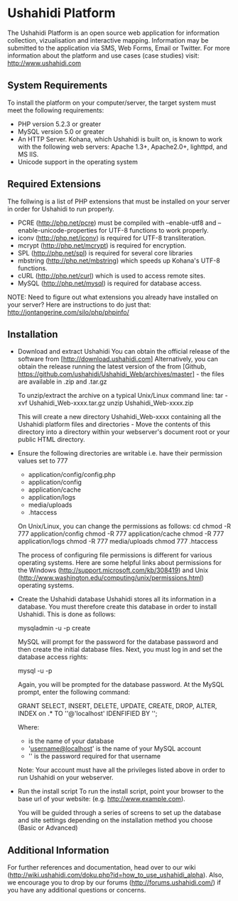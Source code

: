Ushahidi Platform
=================
The Ushahidi Platform is an open source web application for information collection, vizualisation and interactive mapping. Information may be submitted to the application 
via SMS, Web Forms, Email or Twitter. For more information about the platform and use cases (case studies) visit: http://www.ushahidi.com


System Requirements
-------------------
To install the platform on your computer/server, the target system must meet the following requirements:
* PHP version 5.2.3 or greater
* MySQL version 5.0 or greater
* An HTTP Server. Kohana, which Ushahidi is built on, is known to work with the following web servers: Apache 1.3+, Apache2.0+, lighttpd, and MS IIS.
* Unicode support in the operating system


Required Extensions
-------------------
The follwing is a list of PHP extensions that must be installed on your server in order for Ushahidi to run properly.
* PCRE (http://php.net/pcre) must be compiled with –enable-utf8 and –enable-unicode-properties for UTF-8 functions to work properly.
* iconv (http://php.net/iconv) is required for UTF-8 transliteration.
* mcrypt (http://php.net/mcrypt) is required for encryption.
* SPL (http://php.net/spl) is required for several core libraries
* mbstring (http://php.net/mbstring) which speeds up Kohana's UTF-8 functions.
* cURL (http://php.net/curl) which is used to access remote sites.
* MySQL (http://php.net/mysql) is required for database access.

NOTE: Need to figure out what extensions you already have installed on your server? Here are instructions to do just that: http://jontangerine.com/silo/php/phpinfo/


Installation
------------
* Download and extract Ushahidi
    You can obtain the official release of the software from [http://download.ushahidi.com] Alternatively, you can obtain the release running the latest version 
    of the from [Github, https://github.com/ushahidi/Ushahidi_Web/archives/master] - the files are available in .zip and .tar.gz
    
    To unzip/extract the archive on a typical Unix/Linux command line:
    tar -xvf Ushahidi_Web-xxxx.tar.gz
    unzip Ushahidi_Web-xxxx.zip
    
    This will create a new directory Ushahidi_Web-xxxx containing all the Ushahidi platform files and directories - Move the contents of this directory
    into a directory within your webserver's document root or your public HTML directory.
    
* Ensure the following directories are writable i.e. have their permission values set to 777
    - application/config/config.php
    - application/config
    - application/cache
    - application/logs
    - media/uploads
    - .htaccess
    
    On Unix/Linux, you can change the permissions as follows:
    cd <path-to-webserver-document-root directory>
    chmod -R 777 application/config
    chmod -R 777 application/cache
    chmod -R 777 application/logs
    chmod -R 777 media/uploads
    chmod 777 .htaccess
    
    The process of configuring file permissions is different for various operating systems. Here are some helpful links about permissions for the Windows (http://support.microsoft.com/kb/308419) and Unix (http://www.washington.edu/computing/unix/permissions.html) operating systems.

* Create the Ushahidi database
    Ushahidi stores all its information in a database. You must therefore create this database in order to install Ushahidi. This is done as follows:
    
    mysqladmin -u <username> -p create <databasename>
    
    MySQL will prompt for the password for the <username> database password and then create the initial database files. Next, you must log in and set the 
    database access rights:
    
    mysql -u <username> -p
    
    Again, you will be prompted for the <username> database password. At the MySQL prompt, enter the following command:
    
    GRANT SELECT, INSERT, DELETE, UPDATE, CREATE, DROP, ALTER, INDEX on <databasename>.* TO '<username>'@'localhost' IDENFIFIED BY '<password>';
    
    Where:
    - <databasename> is the name of your database
    - '<username@localhost>' is the name of your MySQL account
    - '<password>' is the password required for that username

    Note: Your account must have all the privileges listed above in order to run Ushahidi on your webserver.

* Run the install script
    To run the install script, point your browser to the base url of your website: (e.g. http://www.example.com).
    
    You will be guided through a series of screens to set up the database and site settings depending on the installation method you choose (Basic or Advanced)


Additional Information
----------------------
For further references and documentation, head over to our wiki (http://wiki.ushahidi.com/doku.php?id=how_to_use_ushahidi_alpha). Also, we encourage you to drop by our forums (http://forums.ushahidi.com/) if you have any additional questions or concerns.
